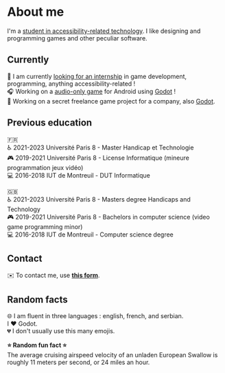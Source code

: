 # About me

I'm a [student in accessibility-related technology](https://www.univ-paris8.fr/-Master-Technologie-et-Handicap-676-). I like designing and programming games and other peculiar software.

## Currently

:newspaper: I am currently [looking for an internship](https://www.linkedin.com/in/predrag-kostic/) in game development, programming, anything accessibility-related !  
:headphones: Working on a [audio-only game](https://github.com/pkostic-dev/game-wraith-hunter) for Android using [Godot](https://godotengine.org/) !  
:space_invader: Working on a secret freelance game project for a company, also [Godot](https://godotengine.org/).

## Previous education

:fr:  
:wheelchair: 2021-2023 Université Paris 8 - Master Handicap et Technologie  
:video_game: 2019-2021 Université Paris 8 - License Informatique (mineure programmation jeux vidéo)  
:computer: 2016-2018 IUT de Montreuil - DUT Informatique  

:uk:  
:wheelchair: 2021-2023 Université Paris 8 - Masters degree Handicaps and Technology  
:video_game: 2019-2021 Université Paris 8 - Bachelors in computer science (video game programming minor)  
:computer: 2016-2018 IUT de Montreuil - Computer science degree  

## Contact

:envelope: To contact me, use [**this form**](https://linktr.ee/p_kostic).

## Random facts

:globe_with_meridians: I am fluent in three languages : english, french, and serbian.  
I ❤️ Godot.  
:broken_heart: I don't usually use this many emojis.  

**:star: Random fun fact :star:**  
The average cruising airspeed velocity of an unladen European Swallow is roughly 11 meters per second, or 24 miles an hour.
